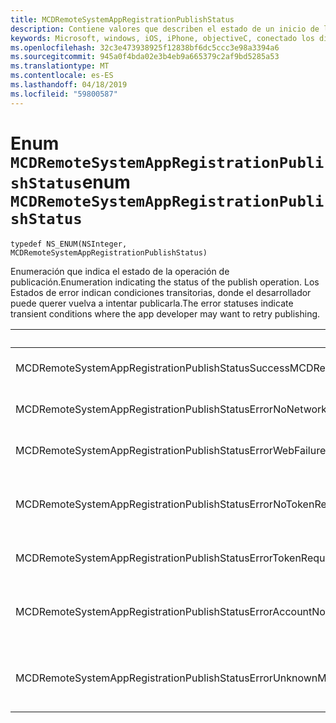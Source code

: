 ```yaml
---
title: MCDRemoteSystemAppRegistrationPublishStatus
description: Contiene valores que describen el estado de un inicio de la aplicación remota mediante un identificador URI.
keywords: Microsoft, windows, iOS, iPhone, objectiveC, conectado los dispositivos, proyecto Roma
ms.openlocfilehash: 32c3e473938925f12838bf6dc5ccc3e98a3394a6
ms.sourcegitcommit: 945a0f4bda02e3b4eb9a665379c2af9bd5285a53
ms.translationtype: MT
ms.contentlocale: es-ES
ms.lasthandoff: 04/18/2019
ms.locfileid: "59800587"
---
```

# <a name="enum-mcdremotesystemappregistrationpublishstatus"></a><span data-ttu-id="efcb3-104">Enum `MCDRemoteSystemAppRegistrationPublishStatus`</span><span class="sxs-lookup"><span data-stu-id="efcb3-104">enum `MCDRemoteSystemAppRegistrationPublishStatus`</span></span>

`typedef NS_ENUM(NSInteger, MCDRemoteSystemAppRegistrationPublishStatus)`

<span data-ttu-id="efcb3-105">Enumeración que indica el estado de la operación de publicación.</span><span class="sxs-lookup"><span data-stu-id="efcb3-105">Enumeration indicating the status of the publish operation.</span></span>
<span data-ttu-id="efcb3-106">Los Estados de error indican condiciones transitorias, donde el desarrollador puede querer vuelva a intentar publicarla.</span><span class="sxs-lookup"><span data-stu-id="efcb3-106">The error statuses indicate transient conditions where the app developer may want to retry publishing.</span></span>

| <span data-ttu-id="efcb3-107">Nombre</span><span class="sxs-lookup"><span data-stu-id="efcb3-107">Name</span></span>    |<span data-ttu-id="efcb3-108">Valor</span><span class="sxs-lookup"><span data-stu-id="efcb3-108">Value</span></span>   |<span data-ttu-id="efcb3-109">Descripción</span><span class="sxs-lookup"><span data-stu-id="efcb3-109">Description</span></span>   |                  
|------ |------- |--|
|<span data-ttu-id="efcb3-110">MCDRemoteSystemAppRegistrationPublishStatusSuccess</span><span class="sxs-lookup"><span data-stu-id="efcb3-110">MCDRemoteSystemAppRegistrationPublishStatusSuccess</span></span> | <span data-ttu-id="efcb3-111">0</span><span class="sxs-lookup"><span data-stu-id="efcb3-111">0</span></span> | <span data-ttu-id="efcb3-112">Operación se completó correctamente.</span><span class="sxs-lookup"><span data-stu-id="efcb3-112">Operation completed successfully.</span></span>|
|<span data-ttu-id="efcb3-113">MCDRemoteSystemAppRegistrationPublishStatusErrorNoNetwork</span><span class="sxs-lookup"><span data-stu-id="efcb3-113">MCDRemoteSystemAppRegistrationPublishStatusErrorNoNetwork</span></span> | <span data-ttu-id="efcb3-114">1</span><span class="sxs-lookup"><span data-stu-id="efcb3-114">1</span></span> | <span data-ttu-id="efcb3-115">Red no estaba disponible.</span><span class="sxs-lookup"><span data-stu-id="efcb3-115">Network was unavailable.</span></span> |
|<span data-ttu-id="efcb3-116">MCDRemoteSystemAppRegistrationPublishStatusErrorWebFailure</span><span class="sxs-lookup"><span data-stu-id="efcb3-116">MCDRemoteSystemAppRegistrationPublishStatusErrorWebFailure</span></span> | <span data-ttu-id="efcb3-117">2</span><span class="sxs-lookup"><span data-stu-id="efcb3-117">2</span></span> | <span data-ttu-id="efcb3-118">Error en un servicio web.</span><span class="sxs-lookup"><span data-stu-id="efcb3-118">A web service failed.</span></span>|
|<span data-ttu-id="efcb3-119">MCDRemoteSystemAppRegistrationPublishStatusErrorNoTokenRequestSubscriber</span><span class="sxs-lookup"><span data-stu-id="efcb3-119">MCDRemoteSystemAppRegistrationPublishStatusErrorNoTokenRequestSubscriber</span></span> | <span data-ttu-id="efcb3-120">3</span><span class="sxs-lookup"><span data-stu-id="efcb3-120">3</span></span> | <span data-ttu-id="efcb3-121">No hay ningún suscriptor de la solicitud de token respondió.</span><span class="sxs-lookup"><span data-stu-id="efcb3-121">No token request subscribers responded.</span></span>|
|<span data-ttu-id="efcb3-122">MCDRemoteSystemAppRegistrationPublishStatusErrorTokenRequestFailed</span><span class="sxs-lookup"><span data-stu-id="efcb3-122">MCDRemoteSystemAppRegistrationPublishStatusErrorTokenRequestFailed</span></span> | <span data-ttu-id="efcb3-123">4</span><span class="sxs-lookup"><span data-stu-id="efcb3-123">4</span></span> | <span data-ttu-id="efcb3-124">Error en la solicitud de token.</span><span class="sxs-lookup"><span data-stu-id="efcb3-124">The token request failed.</span></span>|
|<span data-ttu-id="efcb3-125">MCDRemoteSystemAppRegistrationPublishStatusErrorAccountNotFound</span><span class="sxs-lookup"><span data-stu-id="efcb3-125">MCDRemoteSystemAppRegistrationPublishStatusErrorAccountNotFound</span></span> | <span data-ttu-id="efcb3-126">5</span><span class="sxs-lookup"><span data-stu-id="efcb3-126">5</span></span> | <span data-ttu-id="efcb3-127">No se encontró la cuenta para publicar información de.</span><span class="sxs-lookup"><span data-stu-id="efcb3-127">Account to publish information for was not found.</span></span>|
|<span data-ttu-id="efcb3-128">MCDRemoteSystemAppRegistrationPublishStatusErrorUnknown</span><span class="sxs-lookup"><span data-stu-id="efcb3-128">MCDRemoteSystemAppRegistrationPublishStatusErrorUnknown</span></span> | <span data-ttu-id="efcb3-129">6</span><span class="sxs-lookup"><span data-stu-id="efcb3-129">6</span></span> | <span data-ttu-id="efcb3-130">Operación encontró un error desconocido.</span><span class="sxs-lookup"><span data-stu-id="efcb3-130">Operation encountered an unknown error.</span></span>|